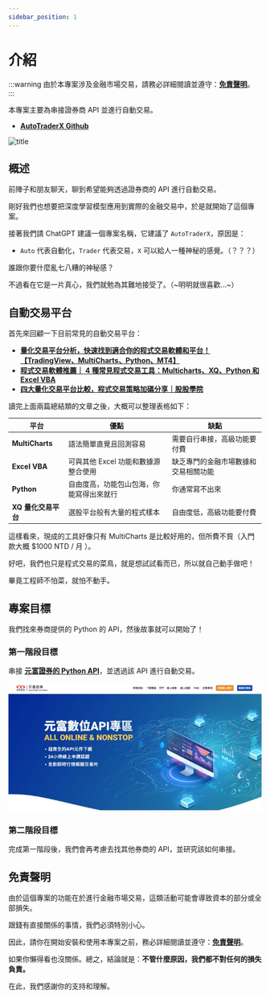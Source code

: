 ```yaml
---
sidebar_position: 1
---
```


# 介紹

:::warning
由於本專案涉及金融市場交易，請務必詳細閱讀並遵守：[**免責聲明**](./disclaimer.md)。
:::

本專案主要為串接證券商 API 並進行自動交易。

- [**AutoTraderX Github**](https://github.com/DocsaidLab/AutoTraderX)

![title](./img/title.webp)

## 概述

前陣子和朋友聊天，聊到希望能夠透過證券商的 API 進行自動交易。

剛好我們也想要把深度學習模型應用到實際的金融交易中，於是就開始了這個專案。

接著我們請 ChatGPT 建議一個專案名稱，它建議了 `AutoTraderX`，原因是：

- `Auto` 代表自動化，`Trader` 代表交易，`X` 可以給人一種神秘的感覺。（？？？）

誰跟你要什麼亂七八糟的神秘感？

不過看在它是一片真心，我們就勉為其難地接受了。（~明明就很喜歡...~）

## 自動交易平台

首先來回顧一下目前常見的自動交易平台：

- [**量化交易平台分析，快速找到適合你的程式交易軟體和平台！ 【TradingView、MultiCharts、Python、MT4】**](https://quantpass.org/software-comparison/)
- [**程式交易軟體推薦｜ 4 種常見程式交易工具：Multicharts、XQ、Python 和 Excel VBA**](https://www.myrichfut.com/%E7%A8%8B%E5%BC%8F%E4%BA%A4%E6%98%93%E8%BB%9F%E9%AB%94%E6%8E%A8%E8%96%A6)
- [**四大量化交易平台比較，程式交易策略加碼分享｜股股學院**](https://school.gugu.fund/blog/gugu_knowledge/7807989341)

讀完上面兩篇總結類的文章之後，大概可以整理表格如下：

| 平台                | 優點                                     | 缺點                                 |
| ------------------- | ---------------------------------------- | ------------------------------------ |
| **MultiCharts**     | 語法簡單直覺且回測容易                   | 需要自行串接，高級功能要付費         |
| **Excel VBA**       | 可與其他 Excel 功能和數據源整合使用      | 缺乏專門的金融市場數據和交易相關功能 |
| **Python**          | 自由度高，功能包山包海，你能寫得出來就行 | 你通常寫不出來                       |
| **XQ 量化交易平台** | 選股平台般有大量的程式樣本               | 自由度低，高級功能要付費             |

這樣看來，現成的工具好像只有 MultiCharts 是比較好用的，但所費不貲（入門款大概 $1000 NTD / 月 ）。

好吧，我們也只是程式交易的菜鳥，就是想試試看而已，所以就自己動手做吧！

畢竟工程師不怕菜，就怕不動手。

## 專案目標

我們找來券商提供的 Python 的 API，然後故事就可以開始了！

### 第一階段目標

串接 [**元富證券的 Python API**](https://mlapi.masterlink.com.tw/web_api/service/home)，並透過該 API 進行自動交易。

![masterlink](./img/masterlink.jpg)

### 第二階段目標

完成第一階段後，我們會再考慮去找其他券商的 API，並研究該如何串接。

## 免責聲明

由於這個專案的功能在於進行金融市場交易，這類活動可能會導致資本的部分或全部損失。

跟錢有直接關係的事情，我們必須特別小心。

因此，請你在開始安裝和使用本專案之前，務必詳細閱讀並遵守：[**免責聲明**](./disclaimer.md)。

如果你懶得看也沒關係。總之，結論就是：**不管什麼原因，我們都不對任何的損失負責。**

在此，我們感謝你的支持和理解。
